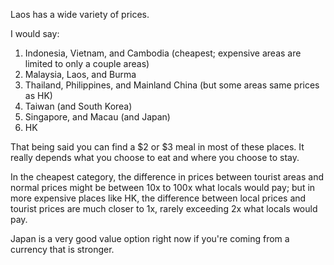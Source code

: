 Laos has a wide variety of prices.

I would say:

1. Indonesia, Vietnam, and Cambodia (cheapest; expensive areas are limited to only a couple areas)
2. Malaysia, Laos, and Burma
3. Thailand, Philippines, and Mainland China (but some areas same prices as HK)
4. Taiwan (and South Korea)
5. Singapore, and Macau (and Japan)
6. HK

That being said you can find a $2 or $3 meal in most of these places. It really depends what you choose to eat and where you choose to stay.

In the cheapest category, the difference in prices between tourist areas and normal prices might be between 10x to 100x what locals would pay; but in more expensive places like HK, the difference between local prices and tourist prices are much closer to 1x, rarely exceeding 2x what locals would pay.

Japan is a very good value option right now if you're coming from a currency that is stronger.

